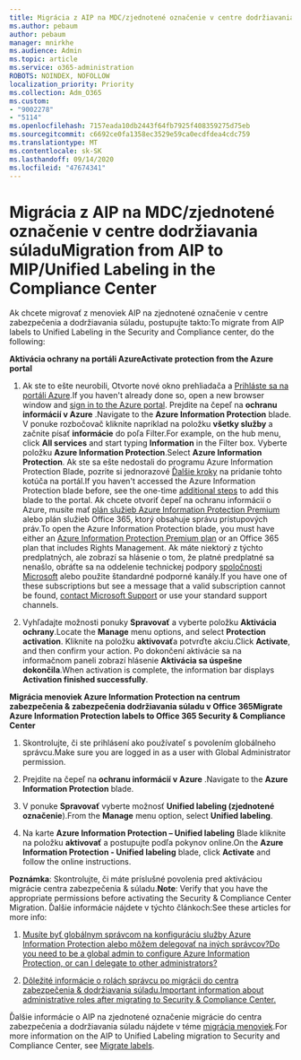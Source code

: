 ```yaml
---
title: Migrácia z AIP na MDC/zjednotené označenie v centre dodržiavania súladu
ms.author: pebaum
author: pebaum
manager: mnirkhe
ms.audience: Admin
ms.topic: article
ms.service: o365-administration
ROBOTS: NOINDEX, NOFOLLOW
localization_priority: Priority
ms.collection: Adm_O365
ms.custom:
- "9002278"
- "5114"
ms.openlocfilehash: 7157eada10db2443f64fb7925f408359275d75eb
ms.sourcegitcommit: c6692ce0fa1358ec3529e59ca0ecdfdea4cdc759
ms.translationtype: MT
ms.contentlocale: sk-SK
ms.lasthandoff: 09/14/2020
ms.locfileid: "47674341"
---
```

# <a name="migration-from-aip-to-mipunified-labeling-in-the-compliance-center"></a><span data-ttu-id="0755f-102">Migrácia z AIP na MDC/zjednotené označenie v centre dodržiavania súladu</span><span class="sxs-lookup"><span data-stu-id="0755f-102">Migration from AIP to MIP/Unified Labeling in the Compliance Center</span></span>

<span data-ttu-id="0755f-103">Ak chcete migrovať z menoviek AIP na zjednotené označenie v centre zabezpečenia a dodržiavania súladu, postupujte takto:</span><span class="sxs-lookup"><span data-stu-id="0755f-103">To migrate from AIP labels to Unified Labeling in the Security and Compliance center, do the following:</span></span>

<span data-ttu-id="0755f-104">**Aktivácia ochrany na portáli Azure**</span><span class="sxs-lookup"><span data-stu-id="0755f-104">**Activate protection from the Azure portal**</span></span>

1. <span data-ttu-id="0755f-105">Ak ste to ešte neurobili, Otvorte nové okno prehliadača a [Prihláste sa na portáli Azure](https://docs.microsoft.com/azure/information-protection/deploy-use/configure-policy#signing-in-to-the-azure-portal).</span><span class="sxs-lookup"><span data-stu-id="0755f-105">If you haven't already done so, open a new browser window and [sign in to the Azure portal](https://docs.microsoft.com/azure/information-protection/deploy-use/configure-policy#signing-in-to-the-azure-portal).</span></span> <span data-ttu-id="0755f-106">Prejdite na čepeľ na **ochranu informácií v Azure** .</span><span class="sxs-lookup"><span data-stu-id="0755f-106">Navigate to the **Azure Information Protection** blade.</span></span> <span data-ttu-id="0755f-107">V ponuke rozbočovač kliknite napríklad na položku **všetky služby** a začnite písať **informácie** do poľa Filter.</span><span class="sxs-lookup"><span data-stu-id="0755f-107">For example, on the hub menu, click **All services** and start typing **Information** in the Filter box.</span></span> <span data-ttu-id="0755f-108">Vyberte položku **Azure Information Protection**.</span><span class="sxs-lookup"><span data-stu-id="0755f-108">Select **Azure Information Protection**.</span></span> <span data-ttu-id="0755f-109">Ak ste sa ešte nedostali do programu Azure Information Protection Blade, pozrite si jednorazové [Ďalšie kroky](https://docs.microsoft.com/azure/information-protection/deploy-use/configure-policy#to-access-the-azure-information-protection-blade-for-the-first-time) na pridanie tohto kotúča na portál.</span><span class="sxs-lookup"><span data-stu-id="0755f-109">If you haven't accessed the Azure Information Protection blade before, see the one-time [additional steps](https://docs.microsoft.com/azure/information-protection/deploy-use/configure-policy#to-access-the-azure-information-protection-blade-for-the-first-time) to add this blade to the portal.</span></span> <span data-ttu-id="0755f-110">Ak chcete otvoriť čepeľ na ochranu informácií o Azure, musíte mať [plán služieb Azure Information Protection Premium](https://www.microsoft.com/cloud-platform/azure-information-protection-pricing) alebo plán služieb Office 365, ktorý obsahuje správu prístupových práv.</span><span class="sxs-lookup"><span data-stu-id="0755f-110">To open the Azure Information Protection blade, you must have either an [Azure Information Protection Premium plan](https://www.microsoft.com/cloud-platform/azure-information-protection-pricing) or an Office 365 plan that includes Rights Management.</span></span> <span data-ttu-id="0755f-111">Ak máte niektorý z týchto predplatných, ale zobrazí sa hlásenie o tom, že platné predplatné sa nenašlo, obráťte sa na oddelenie technickej podpory [spoločnosti Microsoft](https://docs.microsoft.com/azure/information-protection/get-started/information-support#to-contact-microsoft-support) alebo použite štandardné podporné kanály.</span><span class="sxs-lookup"><span data-stu-id="0755f-111">If you have one of these subscriptions but see a message that a valid subscription cannot be found, [contact Microsoft Support](https://docs.microsoft.com/azure/information-protection/get-started/information-support#to-contact-microsoft-support) or use your standard support channels.</span></span>

2. <span data-ttu-id="0755f-112">Vyhľadajte možnosti ponuky **Spravovať** a vyberte položku **Aktivácia ochrany**.</span><span class="sxs-lookup"><span data-stu-id="0755f-112">Locate the **Manage** menu options, and select **Protection activation**.</span></span> <span data-ttu-id="0755f-113">Kliknite na položku **aktivovať**a potvrďte akciu.</span><span class="sxs-lookup"><span data-stu-id="0755f-113">Click **Activate**, and then confirm your action.</span></span> <span data-ttu-id="0755f-114">Po dokončení aktivácie sa na informačnom paneli zobrazí hlásenie **Aktivácia sa úspešne dokončila**.</span><span class="sxs-lookup"><span data-stu-id="0755f-114">When activation is complete, the information bar displays **Activation finished successfully**.</span></span>

<span data-ttu-id="0755f-115">**Migrácia menoviek Azure Information Protection na centrum zabezpečenia & zabezpečenia dodržiavania súladu v Office 365**</span><span class="sxs-lookup"><span data-stu-id="0755f-115">**Migrate Azure Information Protection labels to Office 365 Security & Compliance Center**</span></span>

1. <span data-ttu-id="0755f-116">Skontrolujte, či ste prihlásení ako používateľ s povolením globálneho správcu.</span><span class="sxs-lookup"><span data-stu-id="0755f-116">Make sure you are logged in as a user with Global Administrator permission.</span></span>

2. <span data-ttu-id="0755f-117">Prejdite na čepeľ na **ochranu informácií v Azure** .</span><span class="sxs-lookup"><span data-stu-id="0755f-117">Navigate to the **Azure Information Protection** blade.</span></span>

3. <span data-ttu-id="0755f-118">V ponuke **Spravovať** vyberte možnosť **Unified labeling (zjednotené označenie**).</span><span class="sxs-lookup"><span data-stu-id="0755f-118">From the **Manage** menu option, select **Unified labeling**.</span></span>

4. <span data-ttu-id="0755f-119">Na karte **Azure Information Protection – Unified labeling** Blade kliknite na položku **aktivovať** a postupujte podľa pokynov online.</span><span class="sxs-lookup"><span data-stu-id="0755f-119">On the **Azure Information Protection - Unified labeling** blade, click **Activate** and follow the online instructions.</span></span>

<span data-ttu-id="0755f-120">**Poznámka**: Skontrolujte, či máte príslušné povolenia pred aktiváciou migrácie centra zabezpečenia & súladu.</span><span class="sxs-lookup"><span data-stu-id="0755f-120">**Note**: Verify that you have the appropriate permissions before activating the Security & Compliance Center Migration.</span></span> <span data-ttu-id="0755f-121">Ďalšie informácie nájdete v týchto článkoch:</span><span class="sxs-lookup"><span data-stu-id="0755f-121">See these articles for more info:</span></span>

1. [<span data-ttu-id="0755f-122">Musíte byť globálnym správcom na konfiguráciu služby Azure Information Protection alebo môžem delegovať na iných správcov?</span><span class="sxs-lookup"><span data-stu-id="0755f-122">Do you need to be a global admin to configure Azure Information Protection, or can I delegate to other administrators?</span></span>](https://docs.microsoft.com/azure/information-protection/faqs#do-you-need-to-be-a-global-admin-to-configure-azure-information-protection-or-can-i-delegate-to-other-administrators)

2. [<span data-ttu-id="0755f-123">Dôležité informácie o rolách správcu po migrácii do centra zabezpečenia & dodržiavania súladu.</span><span class="sxs-lookup"><span data-stu-id="0755f-123">Important information about administrative roles after migrating to Security & Compliance Center.</span></span>](https://docs.microsoft.com/azure/information-protection/configure-policy-migrate-labels#important-information-about-administrative-roles)

<span data-ttu-id="0755f-124">Ďalšie informácie o AIP na zjednotené označenie migrácie do centra zabezpečenia a dodržiavania súladu nájdete v téme [migrácia menoviek](https://docs.microsoft.com/azure/information-protection/configure-policy-migrate-labels).</span><span class="sxs-lookup"><span data-stu-id="0755f-124">For more information on the AIP to Unified Labeling migration to Security and Compliance Center, see [Migrate labels](https://docs.microsoft.com/azure/information-protection/configure-policy-migrate-labels).</span></span>
